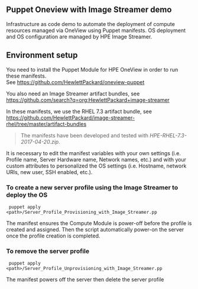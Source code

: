## Puppet Oneview with Image Streamer demo

Infrastructure as code demo to automate the deployment of compute resources managed via OneView using Puppet manifests.
OS deployment and OS configuration are managed by HPE Image Streamer.   

   
## Environment setup

You need to install the Puppet Module for HPE OneView in order to run these manifests.    
See https://github.com/HewlettPackard/oneview-puppet 

You also need an Image Streamer artifact bundles, see https://github.com/search?q=org:HewlettPackard+image-streamer   

In these manifests, we use the RHEL 7.3 artifact bundle, see https://github.com/HewlettPackard/image-streamer-rhel/tree/master/artifact-bundles   

>The manifests have been developed and tested with *HPE-RHEL-7.3-2017-04-20.zip*.

It is necessary to edit the manifest variables with your own settings (i.e. Profile name, Server Hardware name, Network names, etc.) and with your custom attributes to personalized the OS settings (i.e. Hostname, network URIs, new user, SSH enabled, etc.).

### To create a new server profile using the Image Streamer to deploy the OS
` puppet apply <path>/Server_Profile_Provisioning_with_Image_Streamer.pp` 

The manifest ensures the Compute Module is power-off before the profile is created and assigned. Then the script automatically power-on the server once the profile creation is completed.

### To remove the server profile 
` puppet apply <path>/Server_Profile_Unprovisioning_with_Image_Streamer.pp` 

The manifest powers off the server then delete the server profile 
